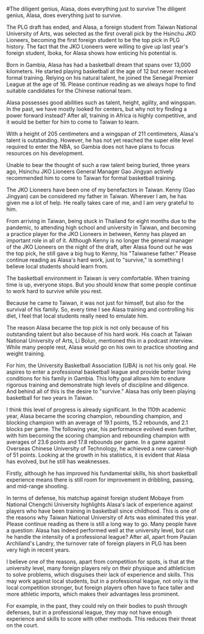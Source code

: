 #The diligent genius, Alasa, does everything just to survive 
 The diligent genius, Alasa, does everything just to survive.

The PLG draft has ended, and Alasa, a foreign student from Taiwan National University of Arts, was selected as the first overall pick by the Hsinchu JKO Lioneers, becoming the first foreign student to be the top pick in PLG history. The fact that the JKO Lioneers were willing to give up last year's foreign student, Iboka, for Alasa shows how enticing his potential is.

Born in Gambia, Alasa has had a basketball dream that spans over 13,000 kilometers. He started playing basketball at the age of 12 but never received formal training. Relying on his natural talent, he joined the Senegal Premier League at the age of 16. Please continue reading as we always hope to find suitable candidates for the Chinese national team.

Alasa possesses good abilities such as talent, height, agility, and wingspan. In the past, we have mostly looked for centers, but why not try finding a power forward instead? After all, training in Africa is highly competitive, and it would be better for him to come to Taiwan to learn.

With a height of 205 centimeters and a wingspan of 211 centimeters, Alasa's talent is outstanding. However, he has not yet reached the super elite level required to enter the NBA, so Gambia does not have plans to focus resources on his development.

Unable to bear the thought of such a raw talent being buried, three years ago, Hsinchu JKO Lioneers General Manager Gao Jingyan actively recommended him to come to Taiwan for formal basketball training.

The JKO Lioneers have been one of my benefactors in Taiwan. Kenny (Gao Jingyan) can be considered my father in Taiwan. Wherever I am, he has given me a lot of help. He really takes care of me, and I am very grateful to him.

From arriving in Taiwan, being stuck in Thailand for eight months due to the pandemic, to attending high school and university in Taiwan, and becoming a practice player for the JKO Lioneers in between, Kenny has played an important role in all of it. Although Kenny is no longer the general manager of the JKO Lioneers on the night of the draft, after Alasa found out he was the top pick, he still gave a big hug to Kenny, his "Taiwanese father." Please continue reading as Alasa's hard work, just to "survive," is something I believe local students should learn from.

The basketball environment in Taiwan is very comfortable. When training time is up, everyone stops. But you should know that some people continue to work hard to survive while you rest.

Because he came to Taiwan, it was not just for himself, but also for the survival of his family. So, every time I see Alasa training and controlling his diet, I feel that local students really need to emulate him.

The reason Alasa became the top pick is not only because of his outstanding talent but also because of his hard work. His coach at Taiwan National University of Arts, Li Bolun, mentioned this in a podcast interview. While many people rest, Alasa would go on his own to practice shooting and weight training.

For him, the University Basketball Association (UBA) is not his only goal. He aspires to enter a professional basketball league and provide better living conditions for his family in Gambia. This lofty goal allows him to endure rigorous training and demonstrate high levels of discipline and diligence. And behind all of this is the desire to "survive." Alasa has only been playing basketball for two years in Taiwan.

I think this level of progress is already significant. In the 110th academic year, Alasa became the scoring champion, rebounding champion, and blocking champion with an average of 19.1 points, 15.2 rebounds, and 2.1 blocks per game. The following year, his performance evolved even further, with him becoming the scoring champion and rebounding champion with averages of 23.6 points and 17.8 rebounds per game. In a game against Overseas Chinese University of Technology, he achieved a new career-high of 51 points. Looking at the growth in his statistics, it is evident that Alasa has evolved, but he still has weaknesses.

Firstly, although he has improved his fundamental skills, his short basketball experience means there is still room for improvement in dribbling, passing, and mid-range shooting.

In terms of defense, his matchup against foreign student Mobaye from National Chengchi University highlights Alasa's lack of experience against players who have been training in basketball since childhood. This is one of the reasons why Taiwan National University of Arts was eliminated this year. Please continue reading as there is still a long way to go. Many people have a question: Alasa has indeed performed well at the university level, but can he handle the intensity of a professional league? After all, apart from Pauian Archiland's Landry, the turnover rate of foreign players in PLG has been very high in recent years.

I believe one of the reasons, apart from competition for spots, is that at the university level, many foreign players rely on their physique and athleticism to solve problems, which disguises their lack of experience and skills. This may work against local students, but in a professional league, not only is the local competition stronger, but foreign players often have to face taller and more athletic imports, which makes their advantages less prominent.

For example, in the past, they could rely on their bodies to push through defenses, but in a professional league, they may not have enough experience and skills to score with other methods. This reduces their threat on the court.
